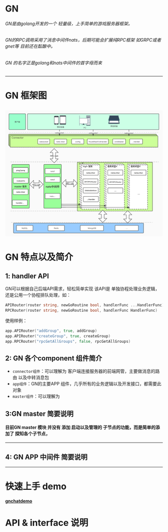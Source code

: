 # GN
###### GN是由golang开发的一个 轻量级，上手简单的游戏服务器框架。  <br>
###### GN的RPC调用采用了消息中间件nats，后期可能会扩展纯RPC框架 如GRPC或者gnet等 目前还在酝酿中。<br>
###### GN 的名字正是golang和nats中间件的首字母而来 <br>


--------------

# GN 框架图
![GNFramework](./doc/img/GNFramework.jpg "GNFramework")
--------------

# GN 特点以及简介
## 1: handler API 
GN可以根据自己后端API需求，轻松简单实现 该API是 单独协程处理业务逻辑，还是公用一个协程排队处理，如：<br>
```go
APIRouter(router string, newGoRoutine bool, handlerFunc ...HandlerFunc)
RPCRouter(router string, newGoRoutine bool, handlerFunc HandlerFunc)
```
使用样例：
```go
app.APIRouter("addGroup", true, addGroup)
app.APIRouter("createGroup", true, createGroup)
app.RPCRouter("rpcGetAllGroups", false, rpcGetAllGroups)
```

## 2: GN 各个component 组件简介
* `connector组件`：可以理解为 客户端连接服务器的前端网管，主要做消息的路由 以及中转消息包
* `app组件`：GN的主要APP 组件，几乎所有的业务逻辑以及开发接口，都需要此对象
* `master组件`：可以理解为

## 3:GN master 简要说明
#### 目前GN master 模块 并没有 添加 启动以及管理的 子节点的功能，而是简单的添加了  探知各个子节点，
------------
## 4: GN APP 中间件 简要说明
    
------------
# 快速上手 demo
 #### [gnchatdemo](https://github.com/wmyi/gnchatdemo "gnchatdemo")
# API & interface 说明

